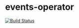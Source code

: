 # events-operator
[![Build Status](https://travis-ci.com/kabanero-io/events-operator.svg?branch=master)](https://travis-ci.com/kabanero-io/events-operator)
